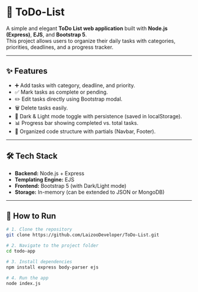 # 📌 ToDo-List

A simple and elegant **ToDo List web application** built with **Node.js (Express)**, **EJS**, and **Bootstrap 5**.  
This project allows users to organize their daily tasks with categories, priorities, deadlines, and a progress tracker.  

---

## ✨ Features

- ➕ Add tasks with category, deadline, and priority.  
- ✅ Mark tasks as complete or pending.  
- ✏️ Edit tasks directly using Bootstrap modal.  
- 🗑️ Delete tasks easily.  
- 🎨 Dark & Light mode toggle with persistence (saved in localStorage).  
- 📊 Progress bar showing completed vs. total tasks.  
- 📂 Organized code structure with partials (Navbar, Footer).  

---

## 🛠️ Tech Stack

- **Backend:** Node.js + Express  
- **Templating Engine:** EJS  
- **Frontend:** Bootstrap 5 (with Dark/Light mode)  
- **Storage:** In-memory (can be extended to JSON or MongoDB)  

---

## 🚀 How to Run

```bash
# 1. Clone the repository
git clone https://github.com/LaizooDeveloper/ToDo-List.git

# 2. Navigate to the project folder
cd todo-app

# 3. Install dependencies
npm install express body-parser ejs

# 4. Run the app
node index.js
